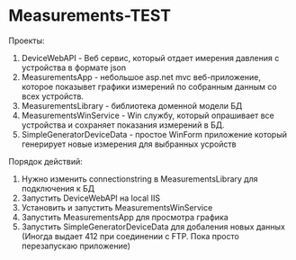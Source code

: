 # Measurements-TEST
 Проекты:
1. DeviceWebAPI - Веб сервис, который отдает имерения давления с устройства в формате json
2. MeasurementsApp  - небольшое asp.net mvc веб-приложение, которое показывет графики измерений по собранным данным со всех устройств.
3. MeasurementsLibrary  - библиотека доменной модели БД
4. MeasurementsWinService - Win службу, который опрашивает все устройства и сохраняет показания измерений в БД.
5. SimpleGeneratorDeviceData - простое WinForm приложение который генерирует новые измерения для выбранных усройств

Порядок действий:
1. Нужно изменить connectionstring в MeasurementsLibrary для подключения к БД
2. Запустить DeviceWebAPI на local IIS
3. Установить и запустить MeasurementsWinService
4. Запустить MeasurementsApp для просмотра графика
5. Запустить SimpleGeneratorDeviceData для добаления новых данных (Иногда выдает 412 при соединении с FTP. Пока просто перезапускаю приложение)
